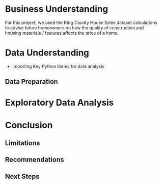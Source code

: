 # Business Understanding

For this project, we used the King County House Sales dataset calculations to advise future homeowners on how the quality of construction and housing materials / features affects the price of a home.

# Data Understanding

 - Importing Key Python libries for data analysis

## Data Preparation

# Exploratory Data Analysis

# Conclusion

## Limitations

## Recommendations

## Next Steps 
